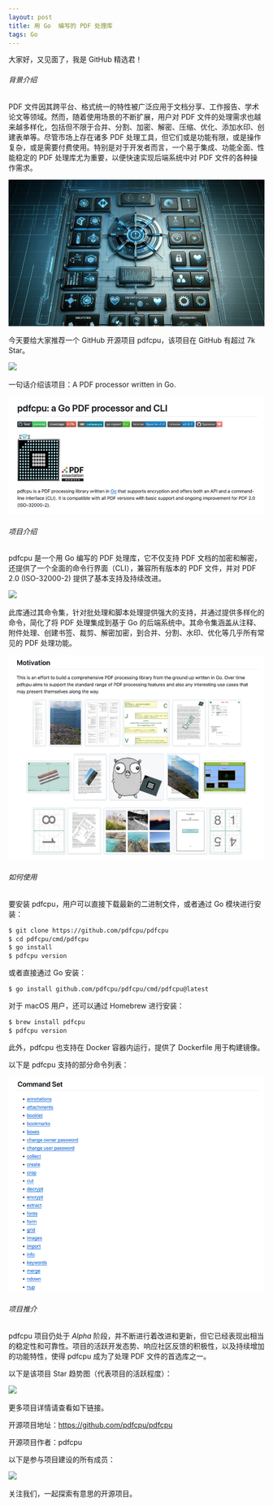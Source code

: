 ```yaml
---
layout: post
title: 用 Go  编写的 PDF 处理库
tags: Go
---
```


大家好，又见面了，我是 GitHub 精选君！

###### 背景介绍

PDF 文件因其跨平台、格式统一的特性被广泛应用于文档分享、工作报告、学术论文等领域。然而，随着使用场景的不断扩展，用户对 PDF 文件的处理需求也越来越多样化，包括但不限于合并、分割、加密、解密、压缩、优化、添加水印、创建表单等。尽管市场上存在诸多 PDF 处理工具，但它们或是功能有限，或是操作复杂，或是需要付费使用。特别是对于开发者而言，一个易于集成、功能全面、性能稳定的 PDF 处理库尤为重要，以便快速实现后端系统中对 PDF 文件的各种操作需求。

![](https://raw.githubusercontent.com/ZhuPeng/pic/master/mac/compress_tmp-a0b85cb869d1f0b2498b47f23ecffa4e.png)

今天要给大家推荐一个 GitHub 开源项目 pdfcpu，该项目在 GitHub 有超过 7k Star。

![](https://stats.deeptrain.net/repo/pdfcpu/pdfcpu/?theme=light)

一句话介绍该项目：A PDF processor written in Go.

![](https://raw.githubusercontent.com/ZhuPeng/pic/master/images/compress_image-20241015230640767.png)

###### 项目介绍

pdfcpu  是一个用 Go  编写的 PDF 处理库，它不仅支持 PDF 文档的加密和解密，还提供了一个全面的命令行界面（CLI），兼容所有版本的 PDF 文件，并对 PDF 2.0 (ISO-32000-2) 提供了基本支持及持续改进。

![](https://raw.githubusercontent.com/pdfcpu/pdfcpu/master/resources/demo.png)

此库通过其命令集，针对批处理和脚本处理提供强大的支持，并通过提供多样化的命令，简化了将 PDF 处理集成到基于 Go 的后端系统中。其命令集涵盖从注释、附件处理、创建书签、裁剪、解密加密，到合并、分割、水印、优化等几乎所有常见的 PDF 处理功能。

![](https://raw.githubusercontent.com/ZhuPeng/pic/master/images/compress_image-20241015230855484.png)

###### 如何使用

要安装 pdfcpu，用户可以直接下载最新的二进制文件，或者通过 Go 模块进行安装：

```bash
$ git clone https://github.com/pdfcpu/pdfcpu
$ cd pdfcpu/cmd/pdfcpu
$ go install
$ pdfcpu version
```

或者直接通过 Go 安装：

```bash
$ go install github.com/pdfcpu/pdfcpu/cmd/pdfcpu@latest
```

对于 macOS 用户，还可以通过 Homebrew 进行安装：

```bash
$ brew install pdfcpu
$ pdfcpu version
```

此外，pdfcpu 也支持在 Docker 容器内运行，提供了 Dockerfile 用于构建镜像。

以下是 pdfcpu 支持的部分命令列表：

![](https://raw.githubusercontent.com/ZhuPeng/pic/master/images/compress_image-20241015231014070.png)

###### 项目推介

pdfcpu 项目仍处于 *Alpha* 阶段，并不断进行着改进和更新，但它已经表现出相当的稳定性和可靠性。项目的活跃开发态势、响应社区反馈的积极性，以及持续增加的功能特性，使得 pdfcpu 成为了处理 PDF 文件的首选库之一。

以下是该项目 Star 趋势图（代表项目的活跃程度）：

![](https://api.star-history.com/svg?repos=pdfcpu/pdfcpu&type=Timeline)

更多项目详情请查看如下链接。

开源项目地址：https://github.com/pdfcpu/pdfcpu 

开源项目作者：pdfcpu

以下是参与项目建设的所有成员：

![](https://contrib.rocks/image?repo=pdfcpu/pdfcpu)

关注我们，一起探索有意思的开源项目。


